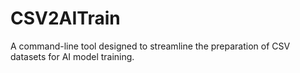 # CSV2AITrain
A command-line tool designed to streamline the preparation of CSV datasets for AI model training.
